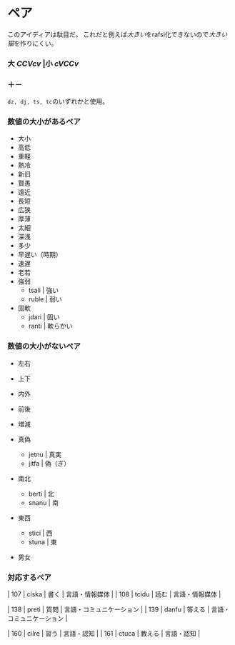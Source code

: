 # ペア
<!-- lojbanでは*強い*と*弱い*はそれぞれ独立したgismuがある。
これを*強弱*というgismu（rafsi）に＋－のgismu（rafsi）と組み合わせて、強いと弱いと表現する。 -->
このアイディアは駄目だ。
これだと例えば*大きい*をrafsi化できないので*大きい猫*を作りにくい。
[](jbovlasteでspeedを訳して得られた知見)

### 大 *CCVcv* |小 *cVCCv*

### ＋－
`dz, dj, ts, tc`のいずれかと使用。

### 数値の大小があるペア
* 大小
* 高低
* 重軽
* 熱冷
* 新旧
* 賢愚
* 遠近
* 長短
* 広狭
* 厚薄
* 太細
* 深浅
* 多少
* 早遅い（時期）
* 速遅
* 老若
* 強弱
    * tsali | 強い
    * ruble | 弱い
* 固軟
    * jdari | 固い
    * ranti | 軟らかい
### 数値の大小がないペア
* 左右
* 上下
* 内外
* 前後
* 増減
* 真偽
    * jetnu | 真実
    * jitfa | 偽（ぎ）
* 南北
    * berti | 北
    * snanu | 南
* 東西
    * stici | 西
    * stuna | 東

* 男女


### 対応するペア
|  107 | ciska | 書く             | 言語・情報媒体                   |
|  108 | tcidu | 読む             | 言語・情報媒体                   |

|  138 | preti | 質問             | 言語・コミュニケーション         |
|  139 | danfu | 答える           | 言語・コミュニケーション         |

|  160 | cilre | 習う             | 言語・認知                       |
|  161 | ctuca | 教える           | 言語・認知                       |





